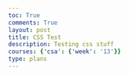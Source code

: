 ```yaml
---
toc: True
comments: True
layout: post
title: CSS Test
description: Testing css stuff
courses: {'csa': {'week': '13'}}
type: plans
---
```


<style>
.container{
    display:flex;
    flex-direction: row;
}

.tester {
    animation-duration: 3s;
    /* animation-name: switch; */
    margin: auto;
    background: lightgray;
    width: 5em;
    height: 5em;
    border-radius: 20px;
    border-color: gray;
    border-width: 1px;
    border-style: solid;
    color:black;
    justify-content: center;
    align-items: center;
    display:flex;
}


@keyframes switch {
  0% {
    /* order: 0; */
    transform: translate(0px, 0px);
  }

  50% {
    transform: translate(-262px, -50px);
    /* transform: translateX(-250px); */
  }

  100% {
    /* order: 2; */
    transform: translate(-540px, 0px);
  }
}

</style>

<div class="container" id="container">
    <!-- <div class="tester" id="tester1">hola</div>
    <div class="tester" id="tester2">hola2</div>
    <div class="tester" id="tester3">hola3</div> -->
</div>
<script src="https://ajax.googleapis.com/ajax/libs/jquery/1.7.1/jquery.min.js" type="text/javascript"></script>

<script>

    function makeList(list){
        for (let i in list){
            var item = document.createElement("div");
            item.id = "item" + i;
            item.classList.add("tester");
            item.innerHTML = list[i];
            item.style.order = i;
            document.getElementById("container").append(item);
        }
    }

    // var switchFrames = [
    //     { transform: "translate(0px, 0px)" },
    //     { transform: "translate(-262px, -50px)" },
    //     { transform: "translate(-540px, 0px)"}
    // ];

    // var switchFrames2 = [
    //     { transform: "translate(0px, 0px)" },
    //     { transform: "translate(262px, 50px)" },
    //     { transform: "translate(540px, 0px)"}
    // ];

    const switchOptions = {
        duration: 2000,
        iterations: 1,
    };

    document.addEventListener("click", () => {
        item1 = document.getElementById("item0");
        item2 = document.getElementById("item4")
        Animation(item1, item2).done(function() {StyleShift(item1, item2)});
    });

    var Animation = function (item1, item2) {
        var r = $.Deferred();

        var container = document.getElementById("container")
        containerWidth = container.offsetWidth;
        itemDif = Number(item2.id[item2.id.length - 1]) - Number(item1.id[item1.id.length - 1]);
        itemLength = container.children.length

        var switchFrames = [
            { transform: `translate(0px, 0px)` },
            { transform: `translate(${ containerWidth/itemLength * itemDif/2}px, -50px)` },
            { transform: `translate(${ containerWidth/itemLength * itemDif}px, 0px)`}
        ];

        var switchFrames2 = [
            { transform: `translate(0px, 0px)` },
            { transform: `translate(${ -containerWidth/itemLength * itemDif/2}px, 50px)` },
            { transform: `translate(${ -containerWidth/itemLength * itemDif}px, 0px)`}
        ];

        item1.animate(switchFrames, switchOptions);
        item2.animate(switchFrames2, switchOptions);

        setTimeout(function () {
            r.resolve();
        }, 2000);

        return r;
    };

    var StyleShift = function (item1, item2) {
        item1.style.order = item2.id[item2.id.length - 1];
        item2.style.order = item1.id[item1.id.length - 1];
    };

    makeList([1,2,3,4,5,6,7])


</script>
